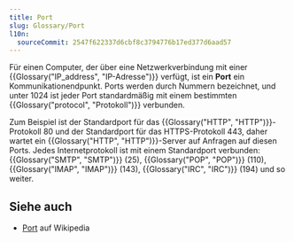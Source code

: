 ```yaml
---
title: Port
slug: Glossary/Port
l10n:
  sourceCommit: 2547f622337d6cbf8c3794776b17ed377d6aad57
---
```


Für einen Computer, der über eine Netzwerkverbindung mit einer {{Glossary("IP_address", "IP-Adresse")}} verfügt, ist ein **Port** ein Kommunikationendpunkt. Ports werden durch Nummern bezeichnet, und unter 1024 ist jeder Port standardmäßig mit einem bestimmten {{Glossary("protocol", "Protokoll")}} verbunden.

Zum Beispiel ist der Standardport für das {{Glossary("HTTP", "HTTP")}}-Protokoll 80 und der Standardport für das HTTPS-Protokoll 443, daher wartet ein {{Glossary("HTTP", "HTTP")}}-Server auf Anfragen auf diesen Ports. Jedes Internetprotokoll ist mit einem Standardport verbunden: {{Glossary("SMTP", "SMTP")}} (25), {{Glossary("POP", "POP")}} (110), {{Glossary("IMAP", "IMAP")}} (143), {{Glossary("IRC", "IRC")}} (194) und so weiter.

## Siehe auch

- [Port](<https://en.wikipedia.org/wiki/Port_(computer_networking)>) auf Wikipedia
